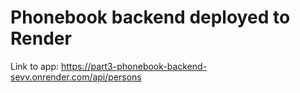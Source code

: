 # Phonebook backend deployed to Render
Link to app: https://part3-phonebook-backend-sevv.onrender.com/api/persons

